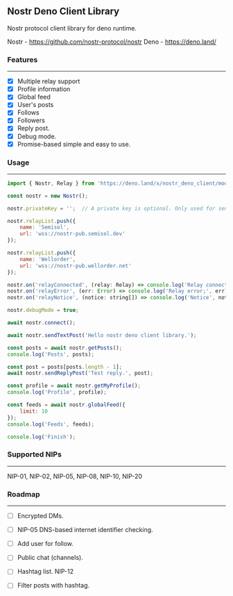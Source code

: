 ## Nostr Deno Client Library
Nostr protocol client library for deno runtime.

Nostr - https://github.com/nostr-protocol/nostr
Deno - https://deno.land/

### Features
---
 - [x] Multiple relay support
 - [x] Profile information
 - [x] Global feed
 - [x] User's posts
 - [x] Follows
 - [x] Followers
 - [x] Reply post.
 - [x] Debug mode.
 - [x] Promise-based simple and easy to use.

### Usage
---

```javascript
import { Nostr, Relay } from 'https://deno.land/x/nostr_deno_client/mod.ts';

const nostr = new Nostr();

nostr.privateKey = '';  // A private key is optional. Only used for sending posts.

nostr.relayList.push({
    name: 'Semisol',
    url: 'wss://nostr-pub.semisol.dev'
});

nostr.relayList.push({
    name: 'Wellorder',
    url: 'wss://nostr-pub.wellorder.net'
});

nostr.on('relayConnected', (relay: Relay) => console.log('Relay connected.', relay.name));
nostr.on('relayError', (err: Error) => console.log('Relay error;', err));
nostr.on('relayNotice', (notice: string[]) => console.log('Notice', notice));

nostr.debugMode = true;

await nostr.connect();

await nostr.sendTextPost('Hello nostr deno client library.');

const posts = await nostr.getPosts();
console.log('Posts', posts);

const post = posts[posts.length - 1];
await nostr.sendReplyPost('Test reply.', post);

const profile = await nostr.getMyProfile();
console.log('Profile', profile);

const feeds = await nostr.globalFeed({
    limit: 10
});
console.log('Feeds', feeds);

console.log('Finish');
```

### Supported NIPs
---

NIP-01, NIP-02, NIP-05, NIP-08, NIP-10, NIP-20

### Roadmap
---

 - [ ] Encrypted DMs.
 - [ ] NIP-05 DNS-based internet identifier checking.
 - [ ] Add user for follow.
 - [ ] Public chat (channels).
 - [ ] Hashtag list. NIP-12
 - [ ] Filter posts with hashtag.
 
